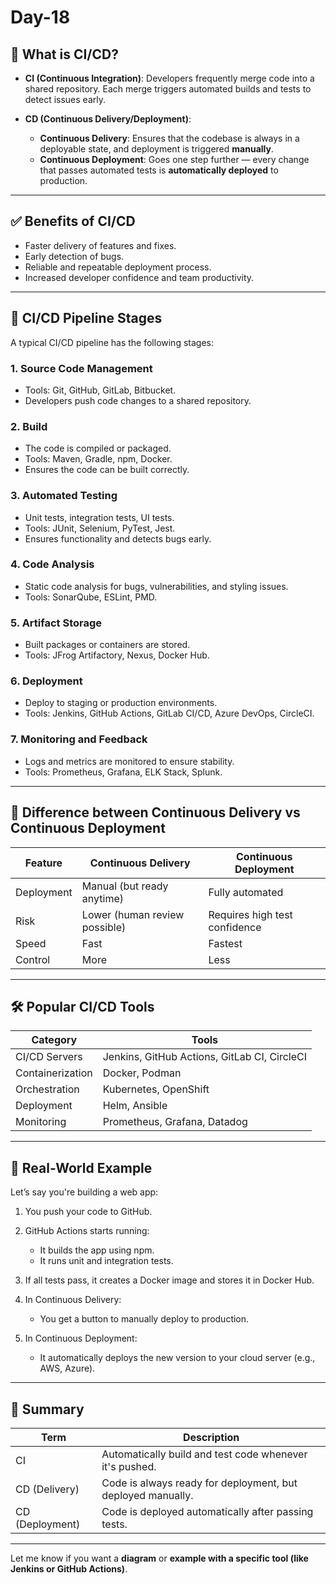 # Day-18

## 🔁 **What is CI/CD?**

* **CI (Continuous Integration)**: Developers frequently merge code into a shared repository. Each merge triggers automated builds and tests to detect issues early.
* **CD (Continuous Delivery/Deployment)**:

  * **Continuous Delivery**: Ensures that the codebase is always in a deployable state, and deployment is triggered **manually**.
  * **Continuous Deployment**: Goes one step further — every change that passes automated tests is **automatically deployed** to production.

---

## ✅ **Benefits of CI/CD**

* Faster delivery of features and fixes.
* Early detection of bugs.
* Reliable and repeatable deployment process.
* Increased developer confidence and team productivity.

---

## 🔧 **CI/CD Pipeline Stages**

A typical CI/CD pipeline has the following stages:

### 1. **Source Code Management**

* Tools: Git, GitHub, GitLab, Bitbucket.
* Developers push code changes to a shared repository.

### 2. **Build**

* The code is compiled or packaged.
* Tools: Maven, Gradle, npm, Docker.
* Ensures the code can be built correctly.

### 3. **Automated Testing**

* Unit tests, integration tests, UI tests.
* Tools: JUnit, Selenium, PyTest, Jest.
* Ensures functionality and detects bugs early.

### 4. **Code Analysis**

* Static code analysis for bugs, vulnerabilities, and styling issues.
* Tools: SonarQube, ESLint, PMD.

### 5. **Artifact Storage**

* Built packages or containers are stored.
* Tools: JFrog Artifactory, Nexus, Docker Hub.

### 6. **Deployment**

* Deploy to staging or production environments.
* Tools: Jenkins, GitHub Actions, GitLab CI/CD, Azure DevOps, CircleCI.

### 7. **Monitoring and Feedback**

* Logs and metrics are monitored to ensure stability.
* Tools: Prometheus, Grafana, ELK Stack, Splunk.

---

## 🔄 **Difference between Continuous Delivery vs Continuous Deployment**

| Feature    | Continuous Delivery           | Continuous Deployment         |
| ---------- | ----------------------------- | ----------------------------- |
| Deployment | Manual (but ready anytime)    | Fully automated               |
| Risk       | Lower (human review possible) | Requires high test confidence |
| Speed      | Fast                          | Fastest                       |
| Control    | More                          | Less                          |

---

## 🛠️ **Popular CI/CD Tools**

| Category         | Tools                                        |
| ---------------- | -------------------------------------------- |
| CI/CD Servers    | Jenkins, GitHub Actions, GitLab CI, CircleCI |
| Containerization | Docker, Podman                               |
| Orchestration    | Kubernetes, OpenShift                        |
| Deployment       | Helm, Ansible                                |
| Monitoring       | Prometheus, Grafana, Datadog                 |

---

## 🧠 **Real-World Example**

Let’s say you're building a web app:

1. You push your code to GitHub.
2. GitHub Actions starts running:

   * It builds the app using npm.
   * It runs unit and integration tests.
3. If all tests pass, it creates a Docker image and stores it in Docker Hub.
4. In Continuous Delivery:

   * You get a button to manually deploy to production.
5. In Continuous Deployment:

   * It automatically deploys the new version to your cloud server (e.g., AWS, Azure).

---

## 📌 Summary

| Term            | Description                                                 |
| --------------- | ----------------------------------------------------------- |
| CI              | Automatically build and test code whenever it's pushed.     |
| CD (Delivery)   | Code is always ready for deployment, but deployed manually. |
| CD (Deployment) | Code is deployed automatically after passing tests.         |

---

Let me know if you want a **diagram** or **example with a specific tool (like Jenkins or GitHub Actions)**.

